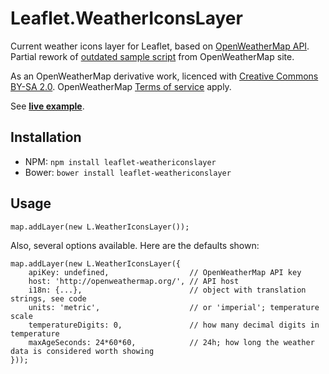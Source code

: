 Leaflet.WeatherIconsLayer
=========================

Current weather icons layer for Leaflet, based on [OpenWeatherMap API](http://openweathermap.org/current).
Partial rework of [outdated sample script](http://openweathermap.org/js/leaflet-layer.js) from OpenWeatherMap site.

As an OpenWeatherMap derivative work, licenced with [Creative Commons BY-SA 2.0](http://creativecommons.org/licenses/by-sa/2.0/). OpenWeatherMap [Terms of service](http://openweathermap.org/terms) apply.

See **[live example](http://bright.github.io/Leaflet.WeatherIconsLayer)**.

Installation
------------

 * NPM: `npm install leaflet-weathericonslayer`
 * Bower: `bower install leaflet-weathericonslayer`

Usage
-----

    map.addLayer(new L.WeatherIconsLayer());

Also, several options available. Here are the defaults shown:

    map.addLayer(new L.WeatherIconsLayer({
        apiKey: undefined,                  // OpenWeatherMap API key
        host: 'http://openweathermap.org/', // API host
        i18n: {...},                        // object with translation strings, see code
        units: 'metric',                    // or 'imperial'; temperature scale
        temperatureDigits: 0,               // how many decimal digits in temperature
        maxAgeSeconds: 24*60*60,            // 24h; how long the weather data is considered worth showing
    }));
